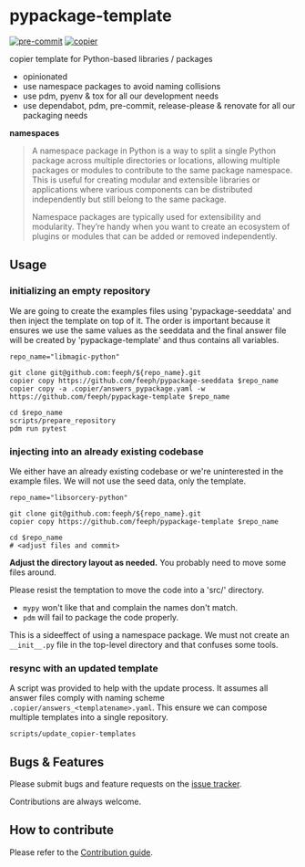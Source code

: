 # pypackage-template

[![pre-commit](https://img.shields.io/badge/pre--commit-enabled-brightgreen?logo=pre-commit)](https://github.com/pre-commit/pre-commit)
[![copier](https://img.shields.io/badge/copier-ab79d2)](https://copier.readthedocs.io/)


copier template for Python-based libraries / packages

- opinionated
- use namespace packages to avoid naming collisions
- use pdm, pyenv & tox for all our development needs
- use dependabot, pdm, pre-commit, release-please & renovate for all our packaging needs

__namespaces__

> A namespace package in Python is a way to split a single Python package across multiple directories or locations, allowing multiple packages or modules to contribute to the same package namespace. This is useful for creating modular and extensible libraries or applications where various components can be distributed independently but still belong to the same package.
>
> Namespace packages are typically used for extensibility and modularity. They’re handy when you want to create an ecosystem of plugins or modules that can be added or removed independently.

## Usage

### initializing an empty repository

We are going to create the examples files using 'pypackage-seeddata' and
then inject the template on top of it. The order is important because it
ensures we use the same values as the seeddata and the final answer file
will be created by 'pypackage-template' and thus contains all variables.

```SHELL
repo_name="libmagic-python"

git clone git@github.com:feeph/${repo_name}.git
copier copy https://github.com/feeph/pypackage-seeddata $repo_name
copier copy -a .copier/answers_pypackage.yaml -w https://github.com/feeph/pypackage-template $repo_name

cd $repo_name
scripts/prepare_repository
pdm run pytest
```

### injecting into an already existing codebase

We either have an already existing codebase or we're uninterested in the
example files. We will not use the seed data, only the template.

```SHELL
repo_name="libsorcery-python"

git clone git@github.com:feeph/${repo_name}.git
copier copy https://github.com/feeph/pypackage-template $repo_name

cd $repo_name
# <adjust files and commit>
```

__Adjust the directory layout as needed.__
You probably need to move some files around.

Please resist the temptation to move the code into a 'src/' directory.
 - `mypy` won't like that and complain the names don't match.
 - `pdm` will fail to package the code properly.

This is a sideeffect of using a namespace package. We must not create an
`__init__.py` file in the top-level directory and that confuses some tools.

### resync with an updated template

A script was provided to help with the update process. It assumes all answer
files comply with naming scheme `.copier/answers_<templatename>.yaml`.
This ensure we can compose multiple templates into a single repository.

```SHELL
scripts/update_copier-templates
```

## Bugs & Features

Please submit bugs and feature requests on the [issue tracker](https://github.com/feeph/pypackage-template/issues).

Contributions are always welcome.

## How to contribute

Please refer to the [Contribution guide](docs/CONTRIBUTING.md).
